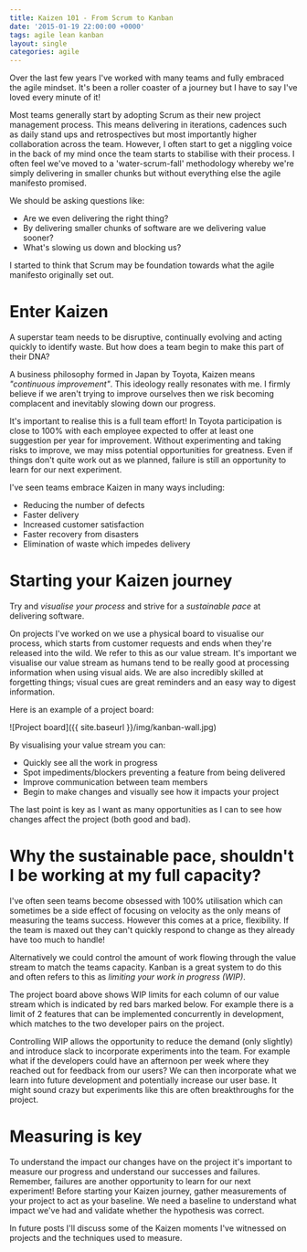 ```yaml
---
title: Kaizen 101 - From Scrum to Kanban
date: '2015-01-19 22:00:00 +0000'
tags: agile lean kanban
layout: single
categories: agile
---
```


Over the last few years I've worked with many teams and fully embraced the agile mindset. It's been a roller coaster of a journey but I have to say I've loved every minute of it!

Most teams generally start by adopting Scrum as their new project management process. This means delivering in iterations, cadences such as daily stand ups and retrospectives but most importantly higher collaboration across the team. However, I often start to get a niggling voice in the back of my mind once the team starts to stabilise with their process. I often feel we've moved to a 'water-scrum-fall' methodology whereby we're simply delivering in smaller chunks but without everything else the agile manifesto promised.

We should be asking questions like:

- Are we even delivering the right thing?
- By delivering smaller chunks of software are we delivering value sooner?
- What's slowing us down and blocking us?

I started to think that Scrum may be foundation towards what the agile manifesto originally set out.

# Enter Kaizen

A superstar team needs to be disruptive, continually evolving and acting quickly to identify waste. But how does a team begin to make this part of their DNA?

A business philosophy formed in Japan by Toyota, Kaizen means _"continuous improvement"_. This ideology really resonates with me. I firmly believe if we aren't trying to improve ourselves then we risk becoming complacent and inevitably slowing down our progress.

It's important to realise this is a full team effort! In Toyota participation is close to 100% with each employee expected to offer at least one suggestion per year for improvement. Without experimenting and taking risks to improve, we may miss potential opportunities for greatness. Even if things don't quite work out as we planned, failure is still an opportunity to learn for our next experiment.

I've seen teams embrace Kaizen in many ways including:

- Reducing the number of defects
- Faster delivery
- Increased customer satisfaction
- Faster recovery from disasters
- Elimination of waste which impedes delivery

# Starting your Kaizen journey

Try and _visualise your process_ and strive for a _sustainable pace_ at delivering software.

On projects I've worked on we use a physical board to visualise our process, which starts from customer requests and ends when they're released into the wild. We refer to this as our value stream. It's important we visualise our value stream as humans tend to be really good at processing information when using visual aids. We are also incredibly skilled at forgetting things; visual cues are great reminders and an easy way to digest information.

Here is an example of a project board:

![Project board]({{ site.baseurl }}/img/kanban-wall.jpg)

By visualising your value stream you can:

- Quickly see all the work in progress
- Spot impediments/blockers preventing a feature from being delivered
- Improve communication between team members
- Begin to make changes and visually see how it impacts your project

The last point is key as I want as many opportunities as I can to see how changes affect the project (both good and bad).

# Why the sustainable pace, shouldn't I be working at my full capacity?

I've often seen teams become obsessed with 100% utilisation which can sometimes be a side effect of focusing on velocity as the only means of measuring the teams success. However this comes at a price, flexibility. If the team is maxed out they can't quickly respond to change as they already have too much to handle!

Alternatively we could control the amount of work flowing through the value stream to match the teams capacity. Kanban is a great system to do this and often refers to this as _limiting your work in progress (WIP)_.

The project board above shows WIP limits for each column of our value stream which is indicated by red bars marked below. For example there is a limit of 2 features that can be implemented concurrently in development, which matches to the two developer pairs on the project.

Controlling WIP allows the opportunity to reduce the demand (only slightly) and introduce slack to incorporate experiments into the team. For example what if the developers could have an afternoon per week where they reached out for feedback from our users? We can then incorporate what we learn into future development and potentially increase our user base. It might sound crazy but experiments like this are often breakthroughs for the project.

# Measuring is key

To understand the impact our changes have on the project it's important to measure our progress and understand our successes and failures. Remember, failures are another opportunity to learn for our next experiment! Before starting your Kaizen journey, gather measurements of your project to act as your baseline. We need a baseline to understand what impact we've had and validate whether the hypothesis was correct.

In future posts I'll discuss some of the Kaizen moments I've witnessed on projects and the techniques used to measure.

